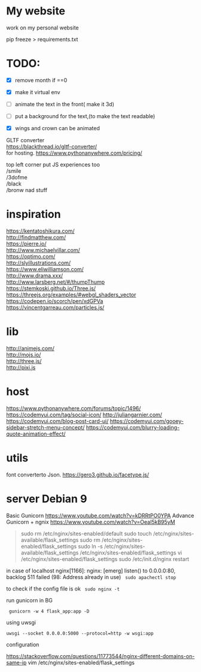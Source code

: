 My website
==========

work on my personal website  

pip freeze > requirements.txt

TODO:
=====
 - [x] remove month if ==0
 - [x] make it virtual env
 - [ ] animate the text in the front( make it 3d)
 - [ ] put a background for the text,(to make the text readable)
 - [x] wings and crown can be animated


GLTF converter  
https://blackthread.io/gltf-converter/  
for hosting.
https://www.pythonanywhere.com/pricing/  


top left corner put JS experiences too  
/smile  
/3dofme  
/black  
/bronw nad stuff  


inspiration
===============
https://kentatoshikura.com/  
http://findmatthew.com/  
https://pierre.io/  
http://www.michaelvillar.com/  
https://optimo.com/  
http://slyillustrations.com/  
https://www.eliwilliamson.com/  
http://www.drama.xxx/  
http://www.larsberg.net/#/thumpThump  
https://stemkoski.github.io/Three.js/  
https://threejs.org/examples/#webgl_shaders_vector  
https://codepen.io/scorch/pen/xdGPVa  
https://vincentgarreau.com/particles.js/  

lib 
====
http://animejs.com/  
http://mojs.io/  
http://three.js/  
http://pixi.js  

host
====
https://www.pythonanywhere.com/forums/topic/1496/
https://codemyui.com/tag/social-icon/
http://juliangarnier.com/
https://codemyui.com/blog-post-card-ui/
https://codemyui.com/gooey-sidebar-stretch-menu-concept/
https://codemyui.com/blurry-loading-quote-animation-effect/

utils
=====
font converterto Json.
https://gero3.github.io/facetype.js/

server Debian 9
===============

Basic Gunicorn
https://www.youtube.com/watch?v=kDRRtPO0YPA
Advance Gunicorn + ngnix
https://www.youtube.com/watch?v=OeaI5kB95yM


>sudo rm /etc/nginx/sites-enabled/default
sudo touch /etc/nginx/sites-available/flask_settings
sudo rm /etc/nginx/sites-enabled/flask_settings
sudo ln -s /etc/nginx/sites-available/flask_settings /etc/nginx/sites-enabled/flask_settings
vi /etc/nginx/sites-enabled/flask_settings
sudo /etc/init.d/nginx restart

in case of localhost nginx[1166]: nginx: [emerg] listen() to 0.0.0.0:80, backlog 511 failed (98: Address already in use)
` sudo apachectl stop`

to check if the config file is ok
 ` sudo nginx -t`

run gunicorn in BG

 ` gunicorn -w 4 flask_app:app -D`

using uwsgi

 `uwsgi --socket 0.0.0.0:5000 --protocol=http -w wsgi:app`

configuration

https://stackoverflow.com/questions/11773544/nginx-different-domains-on-same-ip
vim /etc/nginx/sites-enabled/flask_settings 